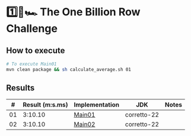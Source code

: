 # 1️⃣🐝🏎️ The One Billion Row Challenge

## How to execute

```bash
# To execute Main01
mvn clean package && sh calculate_average.sh 01
```

## Results

| #  | Result (m:s.ms) | Implementation                                                                        | JDK         | Notes |
|----|-----------------|---------------------------------------------------------------------------------------|-------------|-------|
| 01 | 3:10.10         | [Main01](https://github.com/cchacin/1brc/blob/main/lib/src/main/java/org/acme/Main01) | corretto-22 |       |
| 02 | 3:10.10         | [Main02](https://github.com/cchacin/1brc/blob/main/lib/src/main/java/org/acme/Main02) | corretto-22 |       |